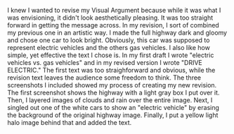 I knew I wanted to revise my Visual Argument because while it was what I was envisioning, it didn't look aesthetically pleasing. It was too straight forward in getting the message across. In my revision, I sort of combined my previous one in an artistic way. I made the full highway dark and gloomy and chose one car to look bright. Obviously, this car was supposed to represent electric vehicles and the others gas vehicles. I also like how simple, yet effective the text I chose is. In my first draft I wrote "electric vehicles vs. gas vehicles" and in my revised version I wrote "DRIVE ELECTRIC." The first text was too straighforward and obvious, while the revision text leaves the audience some freedom to think. 
The three screenshots I included showed my process of creating my new revision. The first screenshot shows the highway with a light gray box I put over it. Then, I layered images of clouds and rain over the entire image. Next, I singled out one of the white cars to show an "electric vehicle" by erasing the background of the original highway image. Finally, I put a yellow light halo image behind that and added the text. 
